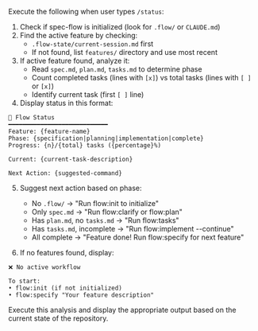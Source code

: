 Execute the following when user types `/status`:

1. Check if spec-flow is initialized (look for `.flow/` or `CLAUDE.md`)
2. Find the active feature by checking:
   - `.flow-state/current-session.md` first
   - If not found, list `features/` directory and use most recent
3. If active feature found, analyze it:
   - Read `spec.md`, `plan.md`, `tasks.md` to determine phase
   - Count completed tasks (lines with `[x]`) vs total tasks (lines with `[ ]` or `[x]`)
   - Identify current task (first `[ ]` line)
4. Display status in this format:

```
🔄 Flow Status
━━━━━━━━━━━━━━━━━━━━━━━━━━━━
Feature: {feature-name}
Phase: {specification|planning|implementation|complete}
Progress: {n}/{total} tasks ({percentage}%)

Current: {current-task-description}

Next Action: {suggested-command}
```

5. Suggest next action based on phase:
   - No `.flow/` → "Run flow:init to initialize"
   - Only `spec.md` → "Run flow:clarify or flow:plan"
   - Has `plan.md`, no `tasks.md` → "Run flow:tasks"
   - Has `tasks.md`, incomplete → "Run flow:implement --continue"
   - All complete → "Feature done! Run flow:specify for next feature"

6. If no features found, display:
```
❌ No active workflow

To start:
• flow:init (if not initialized)
• flow:specify "Your feature description"
```

Execute this analysis and display the appropriate output based on the current state of the repository.